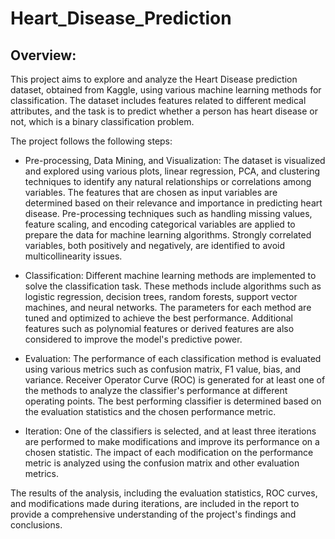 # Heart_Disease_Prediction
## Overview:

This project aims to explore and analyze the Heart Disease prediction dataset, obtained from Kaggle, using various machine learning methods for classification. The dataset includes features related to different medical attributes, and the task is to predict whether a person has heart disease or not, which is a binary classification problem.

The project follows the following steps:

* Pre-processing, Data Mining, and Visualization: The dataset is visualized and explored using various plots, linear regression, PCA, and clustering techniques to identify any natural relationships or correlations among variables. The features that are chosen as input variables are determined based on their relevance and importance in predicting heart disease. Pre-processing techniques such as handling missing values, feature scaling, and encoding categorical variables are applied to prepare the data for machine learning algorithms. Strongly correlated variables, both positively and negatively, are identified to avoid multicollinearity issues.

* Classification: Different machine learning methods are implemented to solve the classification task. These methods include algorithms such as logistic regression, decision trees, random forests, support vector machines, and neural networks. The parameters for each method are tuned and optimized to achieve the best performance. Additional features such as polynomial features or derived features are also considered to improve the model's predictive power.

* Evaluation: The performance of each classification method is evaluated using various metrics such as confusion matrix, F1 value, bias, and variance. Receiver Operator Curve (ROC) is generated for at least one of the methods to analyze the classifier's performance at different operating points. The best performing classifier is determined based on the evaluation statistics and the chosen performance metric.

* Iteration: One of the classifiers is selected, and at least three iterations are performed to make modifications and improve its performance on a chosen statistic. The impact of each modification on the performance metric is analyzed using the confusion matrix and other evaluation metrics.

The results of the analysis, including the evaluation statistics, ROC curves, and modifications made during iterations, are included in the report to provide a comprehensive understanding of the project's findings and conclusions.
